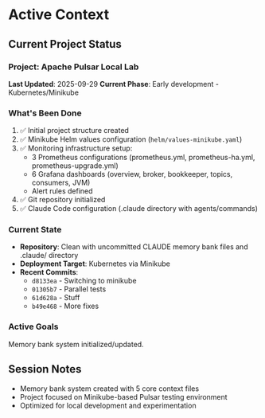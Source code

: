 # Active Context

## Current Project Status

### Project: Apache Pulsar Local Lab
**Last Updated**: 2025-09-29
**Current Phase**: Early development - Kubernetes/Minikube

### What's Been Done
1. ✅ Initial project structure created
2. ✅ Minikube Helm values configuration (`helm/values-minikube.yaml`)
3. ✅ Monitoring infrastructure setup:
   - 3 Prometheus configurations (prometheus.yml, prometheus-ha.yml, prometheus-upgrade.yml)
   - 6 Grafana dashboards (overview, broker, bookkeeper, topics, consumers, JVM)
   - Alert rules defined
4. ✅ Git repository initialized
5. ✅ Claude Code configuration (.claude directory with agents/commands)

### Current State
- **Repository**: Clean with uncommitted CLAUDE memory bank files and .claude/ directory
- **Deployment Target**: Kubernetes via Minikube
- **Recent Commits**:
  - `d8133ea` - Switching to minikube
  - `01305b7` - Parallel tests
  - `61d628a` - Stuff
  - `b49e468` - More fixes

### Active Goals
Memory bank system initialized/updated.

## Session Notes
- Memory bank system created with 5 core context files
- Project focused on Minikube-based Pulsar testing environment
- Optimized for local development and experimentation